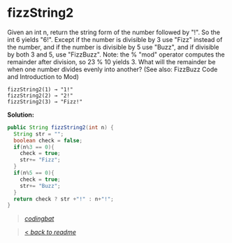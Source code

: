 # fizzString2

Given an int n, return the string form of the number followed by "!". So the int 6 yields "6!". Except if the number is divisible by 3 use "Fizz" instead of the number, and if the number is divisible by 5 use "Buzz", and if divisible by both 3 and 5, use "FizzBuzz". Note: the % "mod" operator computes the remainder after division, so 23 % 10 yields 3. What will the remainder be when one number divides evenly into another? (See also: FizzBuzz Code and Introduction to Mod)

```
fizzString2(1) → "1!"
fizzString2(2) → "2!"
fizzString2(3) → "Fizz!"
```

**Solution:**

```java
public String fizzString2(int n) {
  String str = "";
  boolean check = false;
  if(n%3 == 0){
    check = true;
    str+= "Fizz";
  }
  if(n%5 == 0){
    check = true;
    str+= "Buzz";
  }
  return check ? str +"!" : n+"!";
}
```

> _[codingbat](http://codingbat.com/prob/p115243)_

> [< _back to readme_](FINDREPLACEREADME)
